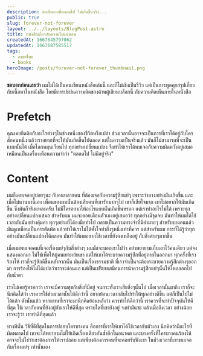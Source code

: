 ```yaml
---
description: น่าเสียดายที่ตลอดไป ไม่เกิดขึ้นจริง...
public: true
slug: forever-not-forever
layout: ../../layouts/BlogPost.astro
title: หนังสือเกี่ยวกับความไม่แน่นอน
createdAt: 1667645797062
updatedAt: 1667687585517
tags:
  - ภาษาไทย
  - books
heroImage: /posts/forever-not-forever_thumbnail.png
---
```


**ขอบอกก่อนเลยว่า** ผมไม่ได้เป็นคนเขียนหนังสือเล่มนี้ และก็ไม่เชิงเป็นรีวิว แต่เป็นการพูดคุยสรุปเกี่ยวกับเนื้อหาในหนังสือ โดยมีการปะปนความคิดของด้านผู้เขียนบล็อกนี้ กับความคิดเห็นภายในหนังสือ

# Prefetch
คุณเคยยึดติดกับอะไรต่างๆในช่วงหนึ่งของชีวิตหรือเปล่า ช่วงเวลานั้นอาจจะเป็นการที่เราได้อยู่กับใครสักคนหนึ่ง แล้วเราอยากที่จะให้มันเกิดขึ้นไปตลอด แต่ในความเป็นจริงแล้ว มันก็ไม่สามารถที่จะเป็นแบบนั้นได้ เมื่อโลกหมุนเวียนไป ทุกอย่างเปลี่ยนแปลง จึงทำให้เราได้พบเจอกับความผิดหวังอยู่เสมอ เหมือนเป็นเครื่องเตือนความจำว่า "ตลอดไป ไม่มีอยู่จริง"

# Content
ผมก็เคยเจออยู่บ่อยๆนะ กับคนหลายคน ที่ต้องเจอกับความรู้สึกแย่ๆ เพราะว่าบางอย่างมันเกิดขึ้น และเมื่อไม่นานมานี้เอง เพื่อนของผมนั้นต้องเสียคนที่เขารักมากๆไป เขาก็เสียใจมาก เขาไม่อยากให้มันเกิดขึ้น ซึ่งมันก็จริงแหละครับ ไม่มีใครอยากให้อะไรแบบนั้นเกิดขึ้นหรอก แต่เราทำอะไรไม่ได้ เพราะทุกอย่างเปลี่ยนแปลงเสมอ สำหรับผม ผมจะคอยเตือนตัวเองอยู่เสมอว่า ทุกอย่างมีจุดจบ มันทำให้ผมได้ใช้เวลากับมันอย่างคุ้มค่า ทุกๆอย่างที่ได้ลงมือทำไป กลายเป็นความทรงจำที่มีค่ามากๆ สำหรับบางคนแล้ว มันดูเหมือนเป็นการตัดพ้อ แล้วทำให้เราไม่ได้ตั้งใจทำสิ่งๆหนึ่งเท่าที่ควร แต่สำหรับผม การที่ได้รู้ว่าทุกอย่างมันเปลี่ยนแปลงได้ตลอด มันทำให้ผมอยากใช้เวลาที่ยังคงเหลืออยู่ กับสิ่งต่างๆมากขึ้น 

เมื่อผมพบเจอคนที่เจอเรื่องแย่ๆกับสิ่งต่างๆ ผมมักจะบอกเขาไปว่า อย่าพยายามเก็บเอาไว้คนเดียว แต่จงแสดงออกมา ไม่ใช่เพื่อให้ผู้คนเยาะเย้ยเขา แต่ให้เขาได้ระบายความรู้สึกที่อยู่ภายในออกมา ทุกครั้งที่เราร้องไห้ เราก็จะรู้สึกดีขึ้นหลังจากนั้น มันเป็นเรื่องธรรมชาติ ที่เราจำเป็นจะต้องระบายความรู้สึกต่างๆออกมา การร้องไห้ไม่ได้แปลว่าเราจะอ่อนแอ แต่เป็นเปรียบเสมือนการนำความรู้สึกแย่ๆนั้นให้ไหลออกไปกับน้ำตา

เราไม่เคยรู้หรอกว่า เราจะมีความสุขกับสิ่งที่มีอยู่ จนกระทั่งเราเสียสิ่งๆนั้นไป เมื่อเวลานั้นมาถึง เราก็จะนึกคิดได้ว่า เราควรใช้ช่วงเวลานั้นให้ดีกว่านี้ อยากย้อนเวลากลับไปทำให้ทุกอย่างดีขึ้น แต่ก็เป็นไปไม่ได้แล้ว ดังนั้นแล้ว หากแทนที่เราจะมานึกคิดย้อนหลังว่า ควรทำให้ดีกว่านี้ เราควรที่จะทำปัจจุบันให้ดีที่สุด ใช้เวลากับคนที่ยังอยู่กับเราให้ดีที่สุด ตราบใดที่เขายังอยู่ จงทำมันซะ แล้วเมื่อถึงเวลา อย่างน้อยเราจะรู้ว่า เราทำดีที่สุดแล้ว

บางทีนั้น วิธีที่ดีที่สุดในการปลอบใครบางคน คือการที่เราให้เขาได้ใช้เวลากับตัวเอง นึกคิดว่ามีอะไรที่ผิดพลาดไป เขาจะได้พยายามไม่ให้เกิดเรื่องเดียวกันซ้ำอีกในอนาคต และบางครั้งที่ใครบางคนร้องไห้ อาจจะไม่ใช่ว่าเขาต้องการให้เราปลอบ แต่เพียงต้องการคนที่จะคอยรับฟังเขา ในช่วงเวลาที่เขาพบเจอกับเรื่องแย่ๆ เท่านั้นเอง